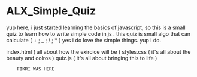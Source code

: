 # ALX_Simple_Quiz
yup here, i just started  learning the  basics of javascript, so this is a small quiz to learn how to write simple code in js .
this quiz is small algo that can calculate      ( + ; _  ;  /  ;  * )
 yes i do love the simple things.
 yup i do.


index.html ( all about how the exircice will be )
styles.css (   it's all about the beauty and colros )
quiz.js   ( it's all about bringing this to life )



        FIKRI WAS HERE 
